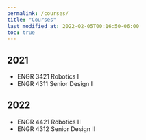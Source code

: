 ```yaml
---
permalink: /courses/
title: "Courses"
last_modified_at: 2022-02-05T00:16:50-06:00
toc: true
---
```


## 2021
- ENGR 3421 Robotics I
- ENGR 4311 Senior Design I

## 2022
- ENGR 4421 Robotics II
- ENGR 4312 Senior Design II